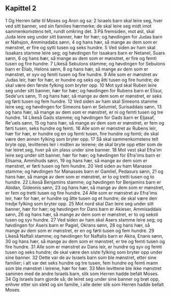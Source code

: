 ## Kapittel 2

1 Og Herren talte til Moses og Aron og sa:
2 Israels barn skal leire seg, hver ved sitt banner, ved sin families hærmerke; de skal leire seg midt imot sammenkomstens telt, rundt omkring det.
3 På fremsiden, mot øst, skal Juda leire seg under sitt banner, hær for hær; og høvdingen for Judas barn er Nahsjon, Amminadabs sønn,
4 og hans hær, så mange av dem som er mønstret, er fire og sytti tusen og seks hundre.
5 Ved siden av ham skal Issakars stamme leire seg; og høvdingen for Issakars barn er Netanel, Suars sønn,
6 og hans hær, så mange av dem som er mønstret, er fire og femti tusen og fire hundre.
7 Likeså Sebulons stamme; og høvdingen for Sebulons barn er Eliab, Helons sønn,
8 og hans hær, så mange av dem som er mønstret, er syv og femti tusen og fire hundre.
9 Alle som er mønstret av Judas leir, hær for hær, er hundre og seks og åtti tusen og fire hundre; de skal være den første fylking som bryter opp.
10 Mot syd skal Ruben leire seg under sitt banner, hær for hær; og høvdingen for Rubens barn er Elisur, Sede'urs sønn,
11 og hans hær, så mange av dem som er mønstret, er seks og førti tusen og fem hundre.
12 Ved siden av ham skal Simeons stamme leire seg; og høvdingen for Simeons barn er Selumiel, Surisaddais sønn,
13 og hans hær, så mange av dem som er mønstret, er ni og femti tusen og tre hundre.
14 Likeså Gads stamme; og høvdingen for Gads barn er Eljasaf, Re'uels sønn,
15 og hans hær, så mange av dem som er mønstret, er fem og førti tusen, seks hundre og femti.
16 Alle som er mønstret av Rubens leir, hær for hær, er hundre og en og femti tusen, fire hundre og femti; de skal være den annen fylking som bryter opp.
17 Så skal sammenkomstens telt bryte opp, levittenes leir i midten av leirene; de skal bryte opp etter som de har leiret seg, hver på sin plass under sine banner.
18 Mot vest skal Efra'im leire seg under sitt banner, hær for hær; og høvdingen for Efra'ims barn er Elisama, Ammihuds sønn,
19 og hans hær, så mange av dem som er mønstret, er førti tusen og fem hundre.
20 Ved siden av ham Manasse stamme; og høvdingen for Manasses barn er Gamliel, Pedasurs sønn,
21 og hans hær, så mange av dem som er mønstret, er to og tretti tusen og to hundre.
22 Likeså Benjamins stamme; og høvdingen for Benjamins barn er Abidan, Gideonis sønn,
23 og hans hær, så mange av dem som er mønstret, er fem og tretti tusen og fire hundre.
24 Alle som er mønstret av Efra'ims leir, hær for hær, er hundre og åtte tusen og et hundre; de skal være den tredje fylking som bryter opp.
25 Mot nord skal Dan leire seg under sitt banner, hær for hær; og høvdingen for Dans barn er Akieser, Ammisaddais sønn,
26 og hans hær, så mange av dem som er mønstret, er to og seksti tusen og syv hundre.
27 Ved siden av ham skal Asers stamme leire seg; og høvdingen for Asers barn er Pagiel, Okrans sønn,
28 og hans hær, så mange av dem som er mønstret, er en og førti tusen og fem hundre.
29 Likeså Naftali stamme; og høvdingen for Naftalis barn er Akira, Enans sønn,
30 og hans hær, så mange av dem som er mønstret, er tre og femti tusen og fire hundre.
31 Alle som er mønstret av Dans leir, er hundre og syv og femti tusen og seks hundre; de skal være den siste fylking som bryter opp under sine banner.
32 Dette var de av Israels barn som ble mønstret, etter sine familier; i alt var det seks hundre og tre tusen, fem hundre og femti mann som ble mønstret i leirene, hær for hær.
33 Men levittene ble ikke mønstret sammen med de andre Israels barn, slik som Herren hadde befalt Moses.
34 Og Israels barn gjorde så; de leiret seg under sine banner og brøt opp, enhver etter sin slekt og sin familie, i alle deler slik som Herren hadde befalt Moses.
